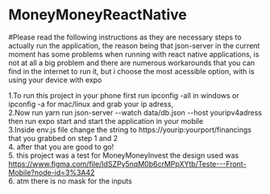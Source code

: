 # MoneyMoneyReactNative

#Please read the following instructions as they are necessary steps to actually run the application, the reason being that json-server in the current moment has some 
problems when running with react native applications, is not at all a big problem and there are numerous workarounds that you can find in the internet to run 
it, but i choose the most acessible option, with is using your device with expo<br>

1.To run this project in your phone first run ipconfig -all in windows or ipconfig -a for mac/linux and grab your ip adress, <br> 
2.Now run yarn run json-server --watch data/db.json  --host youripv4adress then run  expo start and start the application in your mobile <br>
3.Inside env.js file change the string to https://yourip:yourport/financings that you grabbed on step 1 and 2<br>
4. after that you are good to go!<br>
5. this project was a test for MoneyMoneyInvest the design used was https://www.figma.com/file/IdSZPy5nqM0b6crMPpXYtb/Teste---Front-Mobile?node-id=3%3A42<br>
6. atm there is no mask for the inputs
